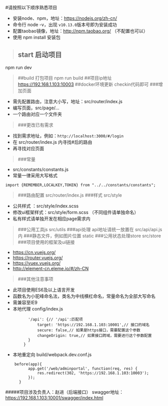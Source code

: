 #请按照以下顺序熟悉项目
- 安装node、npm，地址：https://nodejs.org/zh-cn/
- 命令行 node -v，出现 ```v10.13.0```版本号即为安装成功
- 配置taobao镜像，地址：http://npm.taobao.org/   （不配置也可以）
- 使用 npm install 安装包
>## start 启动项目
npm run dev
>##build  打包项目
npm run build
>##项目ip地址
https://192.168.1.103:10003
>##docker环境更新
checkin代码即可
>###增加页面
- 需先配置路由，注意大小写，地址：src/router/index.js
- 编写页面，src/page/...
- 一个路由对应一个文件夹
>###更改已有需求
- 找到需求地址，例如：```http://localhost:3000/#/login```
- 在 src/router/index.js 内寻找#后的路由
- 再寻找对应页面
>###常量
- src/constants/constants.js
- 常量一律采用大写格式
```
import {REMEMBER,LOCALKEY,TOKEN} from "../../constants/constants";
```
>###路由配置
src/router/index.js
>###样式
src/style
- 公共样式 ：src/style/index.scss
- 修改ui框架样式：src/style/form.scss （不同组件请单独命名）
- 私有样式请单独开发在相应page需求内
>###公用工具js
src/utils
>###api处理
api地址请统一放置在 src/api/api.js内
>###静态文件，例如图片位置
static
>###公用状态处理store
src/store
>###项目使用的框架及ui链接
- https://cn.vuejs.org/
- https://router.vuejs.org/
- https://vuex.vuejs.org/
- http://element-cn.eleme.io/#/zh-CN
>###其他注意事项
- 此项目使用ES6及以上语言开发
- 函数名为小驼峰命名法，类名为中线横杠命名，常量命名为全部大写命名
- 需兼容至IE9
- 本地代理
config/index.js
```      proxyTable: {
          '/api': {// '/api':匹配项
              target: 'https://192.168.1.103:10001',// 接口的域名
              secure: false,// 如果是https接口，需要配置这个参数
              changeOrigin: true,// 如果接口跨域，需要进行这个参数配置
          }
        }
 ```
- 本地重定向
build/webpack.dev.conf.js
```
    before(app){
          app.get('/web/adminportal', function(req, res) {
              res.redirect(302, 'https://192.168.1.103:10003');
          });
      }
```
#####项目涉及负责人：赵进（后端接口）
swagger地址：https://192.168.1.103:10001/swagger/index.html
